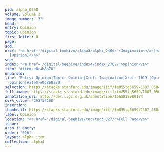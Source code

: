 ```yaml
---
pid: alpha_0668
volume: Volume 2
image_number: '37'
head:
entry: Opinion
topic: Opinion
first_letter: O
page:
add:
xref: "<a href='/digital-beehive/alpha3/alpha_0460/'>Imagination</a>|<a href='/digital-beehive/num5/num_1377/'>1029
  [Opinion]</a>"
see:
index: "<a href='/digital-beehive/index4/index_2762/'>opinion</a>"
item: "#item-e0c8b8a70"
unparsed:
line: 'Entry: Opinion|Topic: Opinion|Xref: Imagination|Xref: 1029 [Opinion]|Index:
  opinion|#item-e0c8b8a70'
selection: https://stacks.stanford.edu/image/iiif/fm855tg5659/1607_0504/307,4285,3075,471/full/0/default.jpg
full_image: https://stacks.stanford.edu/image/iiif/fm855tg5659/1607_0504/full/full/0/default.jpg
annotation_uri: http://dev.llgc.org.uk/annotation/1565018089174
sort_value: '203714285'
insertion:
thumbnail: https://stacks.stanford.edu/image/iiif/fm855tg5659/1607_0504/307,4285,600,180/250,/0/default.jpg
label: Opinion
location: "<a href='/digital-beehive/toc/toc2_027/'>Full Page</a>"
issue:
also_in_entry:
order: '016'
layout: alpha_item
collection: alpha4
---
```

